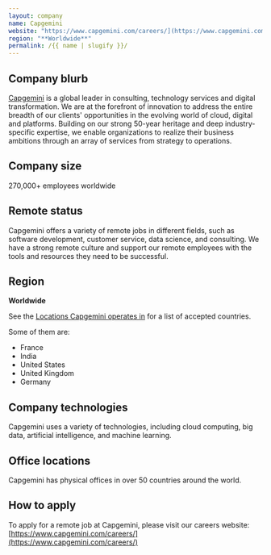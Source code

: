 ```yaml
---
layout: company
name: Capgemini
website: "https://www.capgemini.com/careers/](https://www.capgemini.com/careers"
region: "**Worldwide**"
permalink: /{{ name | slugify }}/
---
```


## Company blurb

[Capgemini](https://www.capgemini.com/us-en/) is a global leader in consulting, technology services and digital transformation. We are at the forefront of innovation to address the entire breadth of our clients' opportunities in the evolving world of cloud, digital and platforms. Building on our strong 50-year heritage and deep industry-specific expertise, we enable organizations to realize their business ambitions through an array of services from strategy to operations.

## Company size

270,000+ employees worldwide

## Remote status

Capgemini offers a variety of remote jobs in different fields, such as software development, customer service, data science, and consulting. We have a strong remote culture and support our remote employees with the tools and resources they need to be successful.

## Region

**Worldwide**

See the [Locations Capgemini operates in](https://unstats.un.org/unsd/methodology/m49/) for a list of accepted countries.

Some of them are:

* France
* India
* United States
* United Kingdom
* Germany

## Company technologies

Capgemini uses a variety of technologies, including cloud computing, big data, artificial intelligence, and machine learning.

## Office locations

Capgemini has physical offices in over 50 countries around the world.

## How to apply

To apply for a remote job at Capgemini, please visit our careers website: [https://www.capgemini.com/careers/](https://www.capgemini.com/careers/)